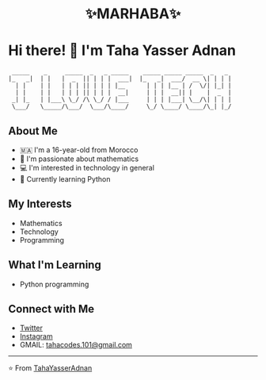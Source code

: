# <p align="center">**✨MARHABA✨**</p> 

# Hi there! 👋 I'm Taha Yasser Adnan

```
 _____    _     _____  _   _ _____    _____ _____ _____  _   _
|_   _|  | |   |  _  || | | |  ___|  |_   _|  ___/  __ \| | | |
  | |    | |   | | | || | | | |__      | | | |__ | /  \/| |_| |
  | |    | |   | | | || | | |  __|     | | |  __|| |    |  _  |
 _| |_   | |___\ \_/ /\ \_/ / |___     | | | |___| \__/\| | | |
 \___/   \_____/\___/  \___/\____/     \_/ \____/ \____/\_| |_/
```

## About Me
- 🇲🇦 I'm a 16-year-old from Morocco
- 🧮 I'm passionate about mathematics
- 💻 I'm interested in technology in general
- 🐍 Currently learning Python

## My Interests
- Mathematics
- Technology
- Programming

## What I'm Learning
- Python programming

## Connect with Me
- [Twitter](https://x.com/Taha28Atlas)
- [Instagram](https://www.instagram.com/tyarustgatts/)
- GMAIL: tahacodes.101@gmail.com
---
⭐️ From [TahaYasserAdnan](https://github.com/TahaYasserAdnan)


